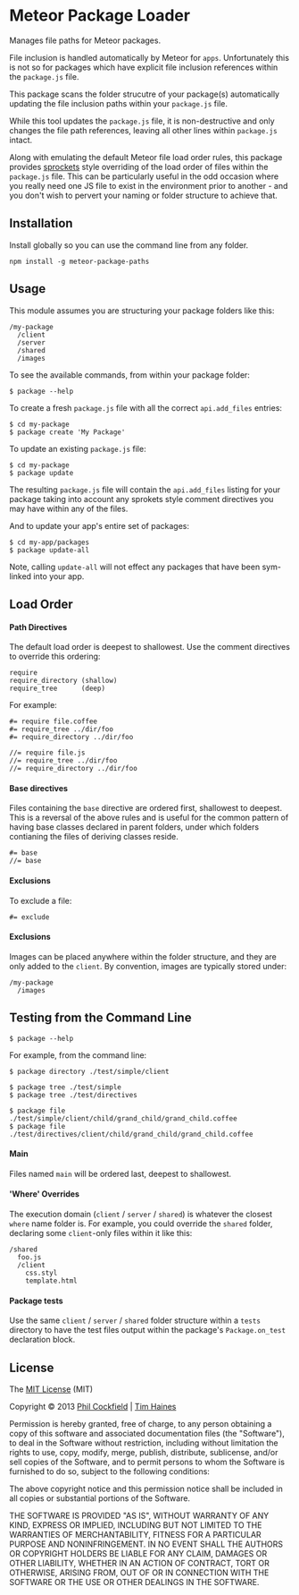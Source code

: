 # Meteor Package Loader
Manages file paths for Meteor packages.

File inclusion is handled automatically by Meteor for `apps`. Unfortunately this is not so for packages
which have explicit file inclusion references within the `package.js` file.

This package scans the folder strucutre of your package(s) automatically updating the
file inclusion paths within your `package.js` file.

While this tool updates the `package.js` file, it is non-destructive and only changes
the file path references, leaving all other lines within `package.js` intact.

Along with emulating the default Meteor file load order rules, this package
provides [sprockets](https://github.com/sstephenson/sprockets) style overriding
of the load order of files within the `package.js` file.  This can be particularly
useful in the odd occasion where you really need one JS file to exist in the environment
prior to another - and you don't wish to pervert your naming or folder structure
to achieve that.




## Installation
Install globally so you can use the command line from any folder.

    npm install -g meteor-package-paths

## Usage
This module assumes you are structuring your package folders like this:

    /my-package
      /client
      /server
      /shared
      /images

To see the available commands, from within your package folder:

    $ package --help


To create a fresh `package.js` file with all the correct `api.add_files` entries:

    $ cd my-package
    $ package create 'My Package'

To update an existing `package.js` file:

    $ cd my-package
    $ package update

The resulting `package.js` file will contain the `api.add_files` listing for your package taking into account any
sprokets style comment directives you may have within any of the files.

And to update your app's entire set of packages:

    $ cd my-app/packages
    $ package update-all

Note, calling `update-all` will not effect any packages that have been sym-linked into your app.


## Load Order

#### Path Directives
The default load order is deepest to shallowest.  Use the comment directives to override
this ordering:

    require
    require_directory (shallow)
    require_tree      (deep)

For example:

    #= require file.coffee
    #= require_tree ../dir/foo
    #= require_directory ../dir/foo

    //= require file.js
    //= require_tree ../dir/foo
    //= require_directory ../dir/foo

#### Base directives
Files containing the `base` directive are ordered first, shallowest to deepest.  This is a
reversal of the above rules and is useful for the common pattern of having base classes
declared in parent folders, under which folders contianing the files of deriving classes reside.

    #= base
    //= base

#### Exclusions
To exclude a file:

    #= exclude


#### Exclusions
Images can be placed anywhere within the folder structure, and they are only added
to the `client`.  By convention, images are typically stored under:

    /my-package
      /images



## Testing from the Command Line

    $ package --help

For example, from the command line:

    $ package directory ./test/simple/client

    $ package tree ./test/simple
    $ package tree ./test/directives

    $ package file ./test/simple/client/child/grand_child/grand_child.coffee
    $ package file ./test/directives/client/child/grand_child/grand_child.coffee


#### Main
Files named `main` will be ordered last, deepest to shallowest.


#### 'Where' Overrides
The execution domain (`client` / `server` / `shared`) is whatever the closest `where` name folder is.
For example, you could override the `shared` folder, declaring some `client`-only files within it like this:

    /shared
      foo.js
      /client
        css.styl
        template.html


#### Package tests
Use the same `client` / `server` / `shared` folder structure within a `tests` directory
to have the test files output within the package's `Package.on_test` declaration block.



## License

The [MIT License](http://www.opensource.org/licenses/mit-license.php) (MIT)

Copyright © 2013 [Phil Cockfield](https://github.com/philcockfield) | [Tim Haines](https://github.com/timhaines)

Permission is hereby granted, free of charge, to any person obtaining a copy of
this software and associated documentation files (the "Software"), to deal in
the Software without restriction, including without limitation the rights to
use, copy, modify, merge, publish, distribute, sublicense, and/or sell copies of
the Software, and to permit persons to whom the Software is furnished to do so,
subject to the following conditions:

The above copyright notice and this permission notice shall be included in all
copies or substantial portions of the Software.

THE SOFTWARE IS PROVIDED "AS IS", WITHOUT WARRANTY OF ANY KIND, EXPRESS OR IMPLIED,
INCLUDING BUT NOT LIMITED TO THE WARRANTIES OF MERCHANTABILITY, FITNESS FOR A
PARTICULAR PURPOSE AND NONINFRINGEMENT. IN NO EVENT SHALL THE AUTHORS OR COPYRIGHT
HOLDERS BE LIABLE FOR ANY CLAIM, DAMAGES OR OTHER LIABILITY, WHETHER IN AN ACTION
OF CONTRACT, TORT OR OTHERWISE, ARISING FROM, OUT OF OR IN CONNECTION WITH THE
SOFTWARE OR THE USE OR OTHER DEALINGS IN THE SOFTWARE.
